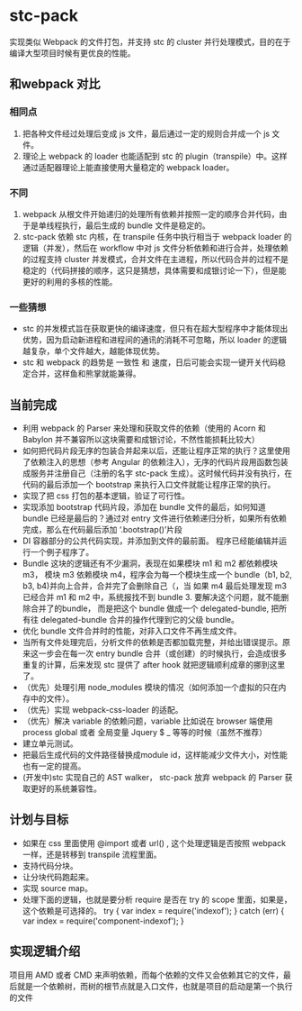 # stc-pack

实现类似 Webpack 的文件打包，并支持 stc 的 cluster 并行处理模式，目的在于编译大型项目时候有更优良的性能。

## 和webpack 对比

### 相同点
1. 把各种文件经过处理后变成 js 文件，最后通过一定的规则合并成一个 js 文件。
2. 理论上 webpack 的 loader 也能适配到 stc 的 plugin（transpile）中。这样通过适配器理论上能直接使用大量稳定的 webpack loader。

### 不同
1. webpack 从根文件开始递归的处理所有依赖并按照一定的顺序合并代码，由于是单线程执行，最后生成的 bundle 文件是稳定的。
2. stc-pack 依赖 stc 内核，在 transpile 任务中执行相当于 webpack loader 的逻辑（并发），然后在 workflow  中对 js 文件分析依赖和进行合并，处理依赖的过程支持 cluster 并发模式，合并文件在主进程，所以代码合并的过程不是稳定的（代码拼接的顺序，这只是猜想，具体需要和成银讨论一下），但是能更好的利用的多核的性能。

### 一些猜想
* stc 的并发模式旨在获取更快的编译速度，但只有在超大型程序中才能体现出优势，因为启动新进程和进程间的通讯的消耗不可忽略，所以 loader 的逻辑越复杂，单个文件越大，越能体现优势。
* stc 和 webpack 的趋势是 一致性 和 速度，日后可能会实现一键开关代码稳定合并，这样鱼和熊掌就能兼得。


## 当前完成
* 利用 webpack 的 Parser 来处理和获取文件的依赖（使用的 Acorn 和 Babylon 并不兼容所以这块需要和成银讨论，不然性能损耗比较大）
* 如何把代码片段无序的包装合并起来以后，还能让程序正常的执行？这里使用了依赖注入的思想（参考 Angular 的依赖注入），无序的代码片段用函数包装成服务并注册自己（注册的名字 stc-pack 生成）。这时候代码并没有执行，在代码的最后添加一个 bootstrap 来执行入口文件就能让程序正常的执行。
* 实现了把 css 打包的基本逻辑，验证了可行性。
* 实现添加 bootstrap 代码片段，添加在 bundle 文件的最后，如何知道 bundle 已经是最后的？通过对 entry 文件进行依赖递归分析，如果所有依赖完成，那么在代码最后添加 ‘.bootstrap()’片段
* DI 容器部分的公共代码实现，并添加到文件的最前面。
程序已经能编辑并运行一个例子程序了。
* Bundle 这块的逻辑还有不少漏洞，表现在如果模块 m1 和 m2 都依赖模块 m3， 模块 m3 依赖模块 m4，程序会为每一个模块生成一个 bundle（b1, b2, b3, b4)并向上合并，合并完了会删除自己（，当 如果 m4 最后处理发现 m3 已经合并 m1 和 m2 中，系统报找不到 bundle 3. 要解决这个问题，就不能删除合并了的bundle， 而是把这个 bundle 做成一个 delegated-bundle, 把所有往 delegated-bundle 合并的操作代理到它的父级 bundle。
* 优化 bundle 文件合并时的性能，对非入口文件不再生成文件。
* 当所有文件处理完后，分析文件的依赖是否都加载完整，并给出错误提示。原来这一步会在每一次 entry bundle 合并（或创建）的时候执行，会造成很多重复的计算，后来发现 stc 提供了 after hook 就把逻辑顺利成章的挪到这里了。
* （优先）处理引用 node_modules 模块的情况（如何添加一个虚拟的只在内存中的文件）。
* （优先）实现 webpack-css-loader 的适配。
* （优先）解决 variable 的依赖问题，variable 比如说在 browser 端使用 process global 或者 全局变量 Jquery $ _ 等等的时候（虽然不推荐）
* 建立单元测试。
* 把最后生成代码的文件路径替换成module id，这样能减少文件大小，对性能也有一定的提高。
* (开发中)stc 实现自己的 AST walker， stc-pack 放弃 webpack 的 Parser 获取更好的系统兼容性。


## 计划与目标
* 如果在 css 里面使用 @import 或者 url() , 这个处理逻辑是否按照 webpack 一样，还是转移到 transpile 流程里面。
* 支持代码分块。
* 让分块代码跑起来。
* 实现 source map。
* 处理下面的逻辑，也就是要分析 require 是否在 try 的 scope 里面，如果是，这个依赖是可选择的。
    try {
      var index = require('indexof');
    } catch (err) {
      var index = require('component-indexof');
    }


## 实现逻辑介绍
项目用 AMD 或者 CMD 来声明依赖，而每个依赖的文件又会依赖其它的文件，最后就是一个依赖树，而树的根节点就是入口文件，也就是项目的启动是第一个执行的文件
